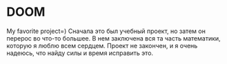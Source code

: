 # DOOM
My favorite project=)
Сначала это был учебный проект, но затем он перерос во что-то большее. В нем заключена вся та часть математики, которую я люблю всем сердцем. Проект не закончен, и я очень надеюсь, что найду силы и время исправить это.
